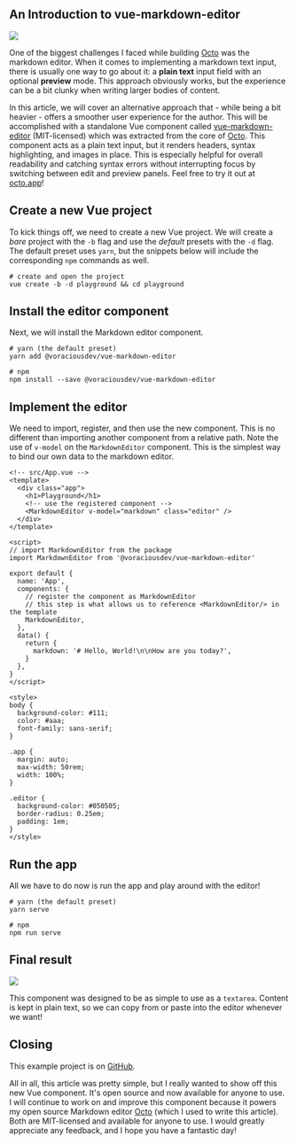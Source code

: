 ## An Introduction to vue-markdown-editor

[![](https://raw.githubusercontent.com/voraciousdev/octo/master/lib/vue-markdown-editor/images/screenshot.png)](https://github.com/voraciousdev/octo/tree/master/lib/vue-markdown-editor)

One of the biggest challenges I faced while building [Octo](https://github.com/voraciousdev/octo) was the markdown editor. When it comes to implementing a markdown text input, there is usually one way to go about it: a **plain text** input field with an optional **preview** mode. This approach obviously works, but the experience can be a bit clunky when writing larger bodies of content.

In this article, we will cover an alternative approach that - while being a bit heavier - offers a smoother user experience for the author. This will be accomplished with a standalone Vue component called [vue-markdown-editor](https://github.com/voraciousdev/octo/tree/master/lib/vue-markdown-editor) (MIT-licensed) which was extracted from the core of [Octo](https://github.com/voraciousdev/octo). This component acts as a plain text input, but it renders headers, syntax highlighting, and images in place. This is especially helpful for overall readability and catching syntax errors without interrupting focus by switching between edit and preview panels. Feel free to try it out at [octo.app](https://octo.app)!

## Create a new Vue project

To kick things off, we need to create a new Vue project. We will create a _bare_ project with the `-b` flag and use the _default_ presets with the `-d` flag. The default preset uses `yarn`, but the snippets below will include the corresponding `npm` commands as well.

```shell
# create and open the project
vue create -b -d playground && cd playground
```

## Install the editor component

Next, we will install the Markdown editor component.

```shell
# yarn (the default preset)
yarn add @voraciousdev/vue-markdown-editor

# npm
npm install --save @voraciousdev/vue-markdown-editor
```

## Implement the editor

We need to import, register, and then use the new component. This is no different than importing another component from a relative path. Note the use of `v-model` on the `MarkdownEditor` component. This is the simplest way to bind our own data to the markdown editor.

```vue
<!-- src/App.vue -->
<template>
  <div class="app">
    <h1>Playground</h1>
    <!-- use the registered component -->
    <MarkdownEditor v-model="markdown" class="editor" />
  </div>
</template>

<script>
// import MarkdownEditor from the package
import MarkdownEditor from '@voraciousdev/vue-markdown-editor'

export default {
  name: 'App',
  components: {
    // register the component as MarkdownEditor
    // this step is what allows us to reference <MarkdownEditor/> in the template
    MarkdownEditor,
  },
  data() {
    return {
      markdown: '# Hello, World!\n\nHow are you today?',
    }
  },
}
</script>

<style>
body {
  background-color: #111;
  color: #aaa;
  font-family: sans-serif;
}

.app {
  margin: auto;
  max-width: 50rem;
  width: 100%;
}

.editor {
  background-color: #050505;
  border-radius: 0.25em;
  padding: 1em;
}
</style>
```

## Run the app

All we have to do now is run the app and play around with the editor!

```shell
# yarn (the default preset)
yarn serve

# npm
npm run serve
```

## Final result

[![](https://j.gifs.com/4Q1DNJ.gif)](https://youtu.be/LfhkoCAK6aA)

This component was designed to be as simple to use as a `textarea`. Content is kept in plain text, so we can copy from or paste into the editor whenever we want!

## Closing

This example project is on [GitHub](https://github.com/voraciousdev/octo/tree/master/lib/vue-markdown-editor/examples/playground).

All in all, this article was pretty simple, but I really wanted to show off this new Vue component. It's open source and now available for anyone to use. I will continue to work on and improve this component because it powers my open source Markdown editor [Octo](https://github.com/voraciousdev/octo) (which I used to write this article). Both are MIT-licensed and available for anyone to use. I would greatly appreciate any feedback, and I hope you have a fantastic day!